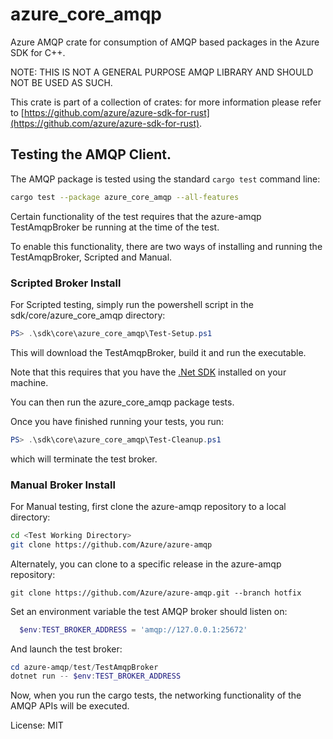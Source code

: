 # azure_core_amqp

Azure AMQP crate for consumption of AMQP based packages in the Azure SDK for C++.

NOTE: THIS IS NOT A GENERAL PURPOSE AMQP LIBRARY AND SHOULD NOT BE USED AS SUCH.

This crate is part of a collection of crates: for more information please refer to [https://github.com/azure/azure-sdk-for-rust](https://github.com/azure/azure-sdk-for-rust).

## Testing the AMQP Client.

The AMQP package is tested using the standard `cargo test` command line:

```bash
cargo test --package azure_core_amqp --all-features
```

Certain functionality of the test requires that the azure-amqp TestAmqpBroker be running at the time of the test.

To enable this functionality, there are two ways of installing and running the TestAmqpBroker, Scripted and Manual.

### Scripted Broker Install
For Scripted testing, simply run the powershell script in the sdk/core/azure_core_amqp directory:

```powershell
PS> .\sdk\core\azure_core_amqp\Test-Setup.ps1
```

This will download the TestAmqpBroker, build it and run the executable.

Note that this requires that you have the [.Net SDK](https://dot.net/download) installed on your machine.

You can then run the azure_core_amqp package tests.

Once you have finished running your tests, you run:

```powershell
PS> .\sdk\core\azure_core_amqp\Test-Cleanup.ps1
```

which will terminate the test broker.

### Manual Broker Install
For Manual testing, first clone the azure-amqp repository to a local directory:

```bash
cd <Test Working Directory>
git clone https://github.com/Azure/azure-amqp
```

Alternately, you can clone to a specific release in the azure-amqp repository:

```
git clone https://github.com/Azure/azure-amqp.git --branch hotfix
```

Set an environment variable the test AMQP broker should listen on:

```powershell
  $env:TEST_BROKER_ADDRESS = 'amqp://127.0.0.1:25672'
```

And launch the test broker:

```powershell
cd azure-amqp/test/TestAmqpBroker
dotnet run -- $env:TEST_BROKER_ADDRESS
```

Now, when you run the cargo tests, the networking functionality of the AMQP APIs will be executed.

License: MIT

